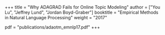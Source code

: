 +++
title = "Why ADAGRAD Fails for Online Topic Modeling"
author = ["You Lu", "Jeffrey Lund", "Jordan Boyd-Graber"]
booktitle = "Empirical Methods in Natural Language Processing"
weight = "2017"

pdf = "publications/adaotm_emnlp17.pdf"
+++
